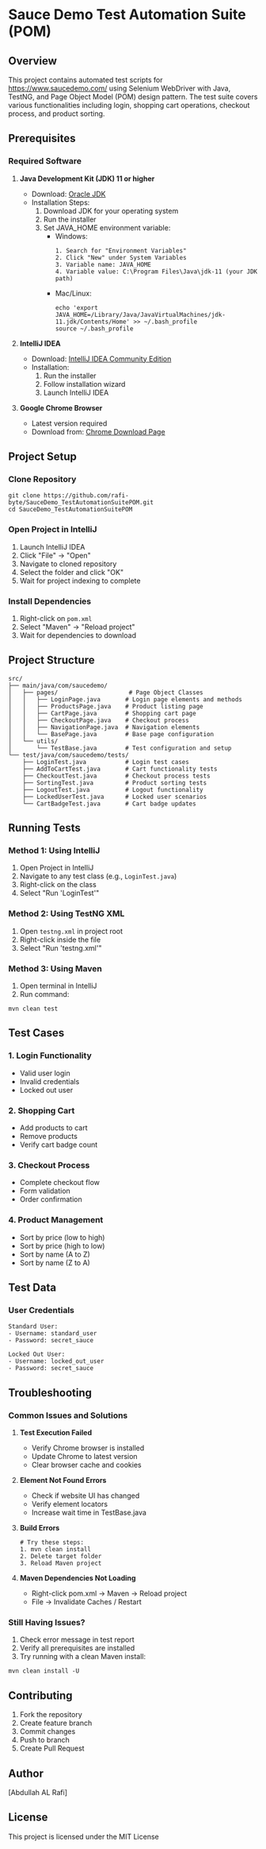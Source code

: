 # Sauce Demo Test Automation Suite (POM)

## Overview
This project contains automated test scripts for https://www.saucedemo.com/ using Selenium WebDriver with Java, TestNG, and Page Object Model (POM) design pattern. The test suite covers various functionalities including login, shopping cart operations, checkout process, and product sorting.

## Prerequisites

### Required Software
1. **Java Development Kit (JDK) 11 or higher**
   - Download: [Oracle JDK](https://www.oracle.com/java/technologies/downloads/)
   - Installation Steps:
     1. Download JDK for your operating system
     2. Run the installer
     3. Set JAVA_HOME environment variable:
        - Windows:
          ```
          1. Search for "Environment Variables"
          2. Click "New" under System Variables
          3. Variable name: JAVA_HOME
          4. Variable value: C:\Program Files\Java\jdk-11 (your JDK path)
          ```
        - Mac/Linux:
          ```
          echo 'export JAVA_HOME=/Library/Java/JavaVirtualMachines/jdk-11.jdk/Contents/Home' >> ~/.bash_profile
          source ~/.bash_profile
          ```

2. **IntelliJ IDEA**
   - Download: [IntelliJ IDEA Community Edition](https://www.jetbrains.com/idea/download/)
   - Installation:
     1. Run the installer
     2. Follow installation wizard
     3. Launch IntelliJ IDEA

3. **Google Chrome Browser**
   - Latest version required
   - Download from: [Chrome Download Page](https://www.google.com/chrome/)

## Project Setup

### Clone Repository
```
git clone https://github.com/rafi-byte/SauceDemo_TestAutomationSuitePOM.git
cd SauceDemo_TestAutomationSuitePOM
```

### Open Project in IntelliJ
1. Launch IntelliJ IDEA
2. Click "File" → "Open"
3. Navigate to cloned repository
4. Select the folder and click "OK"
5. Wait for project indexing to complete

### Install Dependencies
1. Right-click on `pom.xml`
2. Select "Maven" → "Reload project"
3. Wait for dependencies to download

## Project Structure
```
src/
├── main/java/com/saucedemo/
│   ├── pages/                    # Page Object Classes
│   │   ├── LoginPage.java       # Login page elements and methods
│   │   ├── ProductsPage.java    # Product listing page
│   │   ├── CartPage.java        # Shopping cart page
│   │   ├── CheckoutPage.java    # Checkout process
│   │   ├── NavigationPage.java  # Navigation elements
│   │   └── BasePage.java        # Base page configuration
│   └── utils/
│       └── TestBase.java        # Test configuration and setup
└── test/java/com/saucedemo/tests/
    ├── LoginTest.java           # Login test cases
    ├── AddToCartTest.java       # Cart functionality tests
    ├── CheckoutTest.java        # Checkout process tests
    ├── SortingTest.java         # Product sorting tests
    ├── LogoutTest.java          # Logout functionality
    ├── LockedUserTest.java      # Locked user scenarios
    └── CartBadgeTest.java       # Cart badge updates
```

## Running Tests

### Method 1: Using IntelliJ
1. Open Project in IntelliJ
2. Navigate to any test class (e.g., `LoginTest.java`)
3. Right-click on the class
4. Select "Run 'LoginTest'"

### Method 2: Using TestNG XML
1. Open `testng.xml` in project root
2. Right-click inside the file
3. Select "Run 'testng.xml'"

### Method 3: Using Maven
1. Open terminal in IntelliJ
2. Run command:
```
mvn clean test
```

## Test Cases

### 1. Login Functionality
- Valid user login
- Invalid credentials
- Locked out user

### 2. Shopping Cart
- Add products to cart
- Remove products
- Verify cart badge count

### 3. Checkout Process
- Complete checkout flow
- Form validation
- Order confirmation

### 4. Product Management
- Sort by price (low to high)
- Sort by price (high to low)
- Sort by name (A to Z)
- Sort by name (Z to A)

## Test Data

### User Credentials
```
Standard User:
- Username: standard_user
- Password: secret_sauce

Locked Out User:
- Username: locked_out_user
- Password: secret_sauce
```

## Troubleshooting

### Common Issues and Solutions

1. **Test Execution Failed**
   - Verify Chrome browser is installed
   - Update Chrome to latest version
   - Clear browser cache and cookies

2. **Element Not Found Errors**
   - Check if website UI has changed
   - Verify element locators
   - Increase wait time in TestBase.java

3. **Build Errors**
   ```
   # Try these steps:
   1. mvn clean install
   2. Delete target folder
   3. Reload Maven project
   ```

4. **Maven Dependencies Not Loading**
   - Right-click pom.xml → Maven → Reload project
   - File → Invalidate Caches / Restart

### Still Having Issues?
1. Check error message in test report
2. Verify all prerequisites are installed
3. Try running with a clean Maven install:
```
mvn clean install -U
```

## Contributing
1. Fork the repository
2. Create feature branch
3. Commit changes
4. Push to branch
5. Create Pull Request

## Author
[Abdullah AL Rafi]

## License
This project is licensed under the MIT License
```
